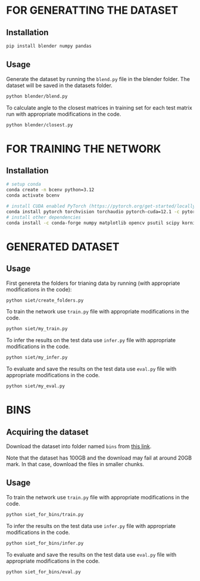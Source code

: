 # FOR GENERATTING THE DATASET
## Installation

```bash
pip install blender numpy pandas
```

## Usage
Generate the dataset by running the `blend.py` file in the blender folder. 
The dataset will be saved in the datasets folder.

```bash
python blender/blend.py
```

To calculate angle to the closest matrices in training set for each test matrix run with appropriate modifications in the code.

```bash
python blender/closest.py
```

# FOR TRAINING THE NETWORK 
## Installation

```bash
# setup conda
conda create -n bcenv python=3.12
conda activate bcenv

# install CUDA enabled PyTorch (https://pytorch.org/get-started/locally/)
conda install pytorch torchvision torchaudio pytorch-cuda=12.1 -c pytorch -c nvidia
# install other dependencies
conda install -c conda-forge numpy matplotlib opencv psutil scipy kornia prettytable pandas
```

# GENERATED DATASET
## Usage
First genereta the folders for trianing data by running (with appropriate modifications in the code):
```bash 
python siet/create_folders.py
```

To train the network use `train.py` file with appropriate modifications in the code.

```bash
python siet/my_train.py
```

To infer the results on the test data use `infer.py` file with appropriate modifications in the code.

```bash
python siet/my_infer.py
```

To evaluate and save the results on the test data use `eval.py` file with appropriate modifications in the code.

```bash
python siet/my_eval.py
```

    
# BINS

## Acquiring the dataset
Download the dataset into folder named `bins` from 
[this link](https://liveuniba-my.sharepoint.com/:f:/g/personal/madaras2_uniba_sk/ElUx1HrcIWZPnLT3y_uLYQ0B7k-xgrzu_3Matt7CgDfVTg?e=xO0CTJ).

Note that the dataset has 100GB and the download may fail at around 20GB mark. In that case, download the files in smaller chunks.


## Usage
To train the network use `train.py` file with appropriate modifications in the code.

```bash
python siet_for_bins/train.py
```

To infer the results on the test data use `infer.py` file with appropriate modifications in the code.

```bash
python siet_for_bins/infer.py
```
To evaluate and save the results on the test data use `eval.py` file with appropriate modifications in the code.

```bash
python siet_for_bins/eval.py
```
